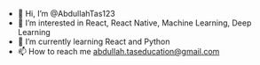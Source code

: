 - 👋 Hi, I’m @AbdullahTas123
- 👀 I’m interested in React, React Native, Machine Learning, Deep Learning
- 🌱 I’m currently learning React and Python
- 📫 How to reach me abdullah.taseducation@gmail.com

<!---
AbdullahTas123/AbdullahTas123 is a ✨ special ✨ repository because its `README.md` (this file) appears on your GitHub profile.
You can click the Preview link to take a look at your changes.
--->
